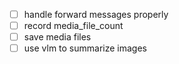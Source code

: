 - [ ] handle forward messages properly
- [ ] record media_file_count
- [ ] save media files
- [ ] use vlm to summarize images
